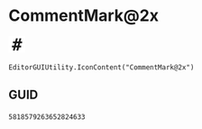 # CommentMark@2x
![](/img/CommentMark@2x.png)

``` CSharp
EditorGUIUtility.IconContent("CommentMark@2x")
```
## GUID
```
5818579263652824633
```
